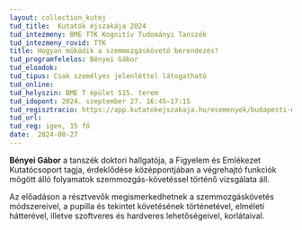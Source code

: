 ```yaml
---
layout: collection_kutej
tud_title:  Kutatók éjszakája 2024
tud_intezmeny: BME TTK Kognitív Tudományi Tanszék
tud_intezmeny_rovid: TTK
title: Hogyan működik a szemmozgáskövető berendezés?
tud_programfelelos: Bényei Gábor
tud_eloadok:
tud_tipus: Csak személyes jelenléttel látogatható
tud_online: 
tud_helyszin: BME T épület 515. terem
tud_idopont: 2024. szeptember 27. 16:45–17:15
tud_regisztracio: https://app.kutatokejszakaja.hu/esemenyek/budapesti-muszaki-es-gazdasagtudomanyi-egyetem-bme/hogyan-mukodik-a-szemmozgaskoveto-berendezes-1
tud_url: 
tud_reg: igen, 15 fő
date:  2024-08-27
---
```


**Bényei Gábor** a tanszék doktori hallgatója, a Figyelem és Emlékezet Kutatócsoport tagja, érdeklődése középpontjában a végrehajtó funkciók mögött álló folyamatok szemmozgás-követéssel történő vizsgálata áll.

Az előadáson a résztvevők megismerkedhetnek a szemmozgáskövetés módszereivel, a pupilla és tekintet követésének történetével, elméleti hátterével, illetve szoftveres és hardveres lehetőségeivel, korlátaival.
